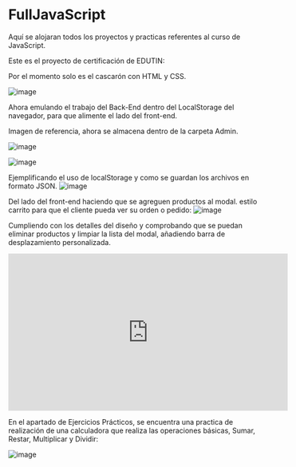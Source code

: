 # FullJavaScript
Aquí se alojaran todos los proyectos y practicas referentes al curso de JavaScript.

Este es el proyecto de certificación de EDUTIN:

Por el momento solo es el cascarón con HTML y CSS.

![image](https://github.com/alxs2997/FullJavaScript/assets/98421465/27739755-ef6a-4b89-bce7-17f33822fa81)

Ahora emulando el trabajo del Back-End dentro del LocalStorage del navegador, para que alimente el lado del front-end.

Imagen de referencia, ahora se almacena dentro de la carpeta Admin.

![image](https://github.com/alxs2997/FullJavaScript/assets/98421465/3e50cd8f-a91a-40c2-9ac8-15a97c7785d0)

![image](https://github.com/alxs2997/FullJavaScript/assets/98421465/48ccb8bb-910d-4e6a-895a-1d1fcdd128c7)

Ejemplificando el uso de localStorage y como se guardan los archivos en formato JSON.
![image](https://github.com/alxs2997/FullJavaScript/assets/98421465/2318bad0-98bc-437c-bdd7-59cdcab6ac86)

Del lado del front-end haciendo que se agreguen productos al modal. estilo carrito para que el cliente pueda ver su orden o pedido:
![image](https://github.com/alxs2997/FullJavaScript/assets/98421465/f802db5a-849e-4c51-aeae-660750607bb4)

Cumpliendo con los detalles del diseño y comprobando que se puedan eliminar productos y limpiar la lista del modal, añadiendo barra de desplazamiento personalizada.

<iframe width="560" height="315" src="https://www.youtube.com/embed/w7QDQZ7Riqs" title="YouTube video player" frameborder="0" allow="accelerometer; autoplay; clipboard-write; encrypted-media; gyroscope; picture-in-picture; web-share" allowfullscreen></iframe>




En el apartado de Ejercicios Prácticos, se encuentra una practica de realización de una calculadora que realiza las
operaciones básicas, Sumar, Restar, Multiplicar y Dividir:

![image](https://github.com/alxs2997/FullJavaScript/assets/98421465/b6a8ddd2-39c5-4a95-b8cf-eb1633ab26b8)
